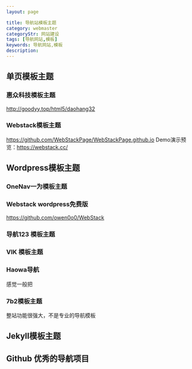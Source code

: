 ```yaml
---
layout: page

title: 导航站模板主题
category: webmaster
categoryStr: 网站建设
tags: [导航网站,模板]
keywords: 导航网站,模板
description:
---
```



## 单页模板主题
### 惠众科技模板主题
http://goodyy.top/html5/daohang32

### Webstack模板主题
https://github.com/WebStackPage/WebStackPage.github.io
Demo演示预览：https://webstack.cc/


### 
## Wordpress模板主题
### OneNav一为模板主题

### Webstack wordpress免费版
https://github.com/owen0o0/WebStack
### 导航123 模板主题
### VIK 模板主题
### Haowa导航
感觉一般把
### 7b2模板主题
整站功能很强大，不是专业的导航模板

## Jekyll模板主题
## Github 优秀的导航项目
### 

